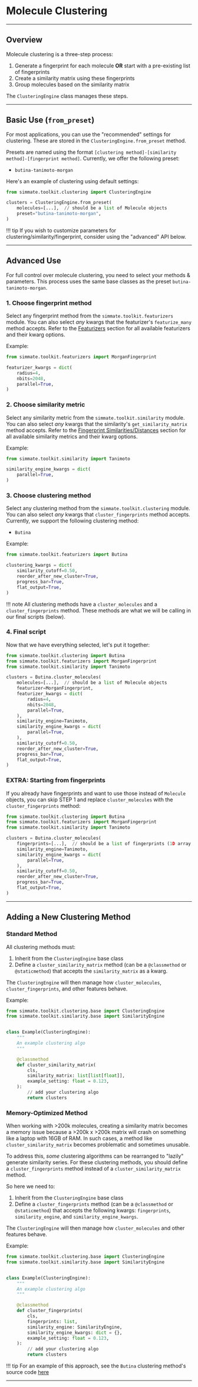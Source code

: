 # Molecule Clustering

--------------------------------------------------------------------------------

## Overview

Molecule clustering is a three-step process:

1. Generate a fingerprint for each molecule **OR** start with a pre-existing list of fingerprints
2. Create a similarity matrix using these fingerprints
3. Group molecules based on the similarity matrix

The `ClusteringEngine` class manages these steps.

--------------------------------------------------------------------------------

## Basic Use (`from_preset`)

For most applications, you can use the "recommended" settings for clustering. These are stored in the `ClusteringEngine.from_preset` method.

Presets are named using the format `[clustering method]-[similarity method]-[fingerprint method]`. Currently, we offer the following preset:

- `butina-tanimoto-morgan`

Here's an example of clustering using default settings:

``` python
from simmate.toolkit.clustering import ClusteringEngine

clusters = ClusteringEngine.from_preset(
    molecules=[...],  // should be a list of Molecule objects
    preset="butina-tanimoto-morgan",
)
```

!!! tip
    If you wish to customize parameters for clustering/similarity/fingerprint, consider using the "advanced" API below.

--------------------------------------------------------------------------------

## Advanced Use

For full control over molecule clustering, you need to select your methods & parameters. This process uses the same base classes as the preset `butina-tanimoto-morgan`.

### 1. Choose fingerprint method

Select any fingerprint method from the `simmate.toolkit.featurizers` module. You can also select *any* kwargs that the featurizer's `featurize_many` method accepts. Refer to the [Featurizers](#) section for all available featurizers and their kwarg options.

Example:
``` python
from simmate.toolkit.featurizers import MorganFingerprint

featurizer_kwargs = dict(
    radius=4,
    nbits=2048,
    parallel=True,
)
```

### 2. Choose similarity metric

Select any similarity metric from the `simmate.toolkit.similarity` module. You can also select *any* kwargs that the similarity's `get_similarity_matrix` method accepts. Refer to the [Fingerprint Similarities/Distances](#) section for all available similarity metrics and their kwarg options.

Example:
``` python
from simmate.toolkit.similarity import Tanimoto

similarity_engine_kwargs = dict(
    parallel=True,
)
```

### 3. Choose clustering method

Select any clustering method from the `simmate.toolkit.clustering` module. You can also select *any* kwargs that `cluster_fingerprints` method accepts. Currently, we support the following clustering method:

- `Butina`

Example:
``` python
from simmate.toolkit.featurizers import Butina

clustering_kwargs = dict(
    similarity_cutoff=0.50,
    reorder_after_new_cluster=True,
    progress_bar=True,
    flat_output=True,
)
```

!!! note
    All clustering methods have a `cluster_molecules` and a `cluster_fingerprints` method. These methods are what we will be calling in our final scripts (below).

### 4. Final script

Now that we have everything selected, let's put it together:

``` python
from simmate.toolkit.clustering import Butina
from simmate.toolkit.featurizers import MorganFingerprint
from simmate.toolkit.similarity import Tanimoto

clusters = Butina.cluster_molecules(
    molecules=[...],  // should be a list of Molecule objects
    featurizer=MorganFingerprint,
    featurizer_kwargs = dict(
        radius=4,
        nbits=2048,
        parallel=True,
    ),
    similarity_engine=Tanimoto,
    similarity_engine_kwargs = dict(
        parallel=True,
    ),
    similarity_cutoff=0.50,
    reorder_after_new_cluster=True,
    progress_bar=True,
    flat_output=True,
)
```

### EXTRA: Starting from fingerprints

If you already have fingerprints and want to use those instead of `Molecule` objects, you can skip STEP 1 and replace `cluster_molecules` with the `cluster_fingerprints` method:

``` python
from simmate.toolkit.clustering import Butina
from simmate.toolkit.featurizers import MorganFingerprint
from simmate.toolkit.similarity import Tanimoto

clusters = Butina.cluster_molecules(
    fingerprints=[...],  // should be a list of fingerprints (1D array of floats)
    similarity_engine=Tanimoto,
    similarity_engine_kwargs = dict(
        parallel=True,
    ),
    similarity_cutoff=0.50,
    reorder_after_new_cluster=True,
    progress_bar=True,
    flat_output=True,
)
```

--------------------------------------------------------------------------------

## Adding a New Clustering Method

### Standard Method

All clustering methods must:

1. Inherit from the `ClusteringEngine` base class
2. Define a `cluster_similarity_matrix` method (can be a `@classmethod` or `@staticmethod`) that accepts the `similarity_matrix` as a kwarg.

The `ClusteringEngine` will then manage how `cluster_molecules`, `cluster_fingerprints`, and other features behave.

Example:

``` python
from simmate.toolkit.clustering.base import ClusteringEngine
from simmate.toolkit.similarity.base import SimilarityEngine


class Example(ClusteringEngine):
    """
    An example clustering algo
    """

    @classmethod
    def cluster_similarity_matrix(
        cls,
        similarity_matrix: list[list[float]],
        example_setting: float = 0.123,
    ):
        // add your clustering algo
        return clusters
```

### Memory-Optimized Method

When working with >200k molecules, creating a similarity matrix becomes a memory issue because a >200k x >200k matrix will crash on something like a laptop with 16GB of RAM. In such cases, a method like `cluster_similarity_matrix` becomes problematic and sometimes unusable.

To address this, *some* clustering algorithms can be rearranged to "lazily" generate similarity series. For these clustering methods, you should define a `cluster_fingerprints` method instead of a `cluster_similarity_matrix` method.

So here we need to:

1. Inherit from the `ClusteringEngine` base class
2. Define a `cluster_fingerprints` method (can be a `@classmethod` or `@staticmethod`) that accepts the following kwargs: `fingerprints`, `similarity_engine`, and `similarity_engine_kwargs`.

The `ClusteringEngine` will then manage how `cluster_molecules` and other features behave.

Example:

``` python
from simmate.toolkit.clustering.base import ClusteringEngine
from simmate.toolkit.similarity.base import SimilarityEngine


class Example(ClusteringEngine):
    """
    An example clustering algo
    """

    @classmethod
    def cluster_fingerprints(
        cls,
        fingerprints: list,
        similarity_engine: SimilarityEngine,
        similarity_engine_kwargs: dict = {},
        example_setting: float = 0.123,
    ):
        // add your clustering algo
        return clusters
```

!!! tip
    For an example of this approach, see the `Butina` clustering method's source code [here](https://github.com/jacksund/simmate/blob/main/src/simmate/toolkit/clustering/butina.py)

--------------------------------------------------------------------------------